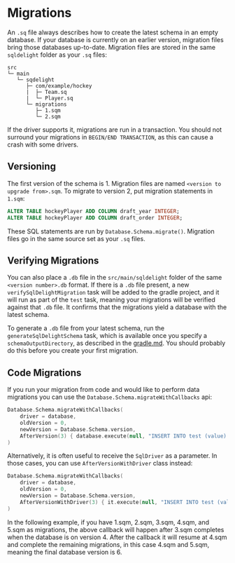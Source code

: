 # Migrations

An `.sq` file always describes how to create the latest schema in an empty database. If your database is currently on an earlier version, migration files bring those databases up-to-date. Migration files are stored in the same `sqldelight` folder as your `.sq` files:

```
src
└─ main
   └─ sqdelight
      ├─ com/example/hockey
      |  ├─ Team.sq
      |  └─ Player.sq
      └─ migrations
         ├─ 1.sqm
         └─ 2.sqm
```

If the driver supports it, migrations are run in a transaction. You should not surround your migrations in `BEGIN/END TRANSACTION`, as this can cause a crash with some drivers.

## Versioning

The first version of the schema is 1. Migration files are named `<version to upgrade from>.sqm`. To migrate to version 2, put migration statements in `1.sqm`:

```sql
ALTER TABLE hockeyPlayer ADD COLUMN draft_year INTEGER;
ALTER TABLE hockeyPlayer ADD COLUMN draft_order INTEGER;
```

These SQL statements are run by `Database.Schema.migrate()`. Migration files go in the same source set as your `.sq` files.

## Verifying Migrations

You can also place a `.db` file in the `src/main/sqldelight` folder of the same `<version number>.db` format. If there is a `.db` file present, a new `verifySqlDelightMigration` task will be added to the gradle project, and it will run as part of the `test` task, meaning your migrations will be verified against that `.db` file. It confirms that the migrations yield a database with the latest schema.

To generate a `.db` file from your latest schema, run the `generateSqlDelightSchema` task, which is available once you specify a `schemaOutputDirectory`, as described in the [gradle.md](gradle.md). You should probably do this before you create your first migration.

## Code Migrations

If you run your migration from code and would like to perform data migrations you can use the `Database.Schema.migrateWithCallbacks` api:

```kotlin
Database.Schema.migrateWithCallbacks(
    driver = database,
    oldVersion = 0,
    newVersion = Database.Schema.version,
    AfterVersion(3) { database.execute(null, "INSERT INTO test (value) VALUES('hello')", 0) },
)
```

Alternatively, it is often useful to receive the `SqlDriver` as a parameter. In those cases, you can use `AfterVersionWithDriver` class instead:

```kotlin
Database.Schema.migrateWithCallbacks(
    driver = database,
    oldVersion = 0,
    newVersion = Database.Schema.version,
    AfterVersionWithDriver(3) { it.execute(null, "INSERT INTO test (value) VALUES('hello')", 0) },
)
```

In the following example, if you have 1.sqm, 2.sqm, 3.sqm, 4.sqm, and 5.sqm as migrations, the above callback will happen after 3.sqm completes when the database is on version 4. After the callback it will resume at 4.sqm and complete the remaining migrations, in this case 4.sqm and 5.sqm, meaning the final database version is 6.
